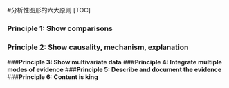
#分析性图形的六大原则
[TOC]
### __Principle 1: Show comparisons__
### __Principle 2: Show causality, mechanism, explanation__
###__Principle 3: Show multivariate data__
###__Principle 4: Integrate multiple modes of evidence__
###__Principle 5: Describe and document the evidence__
###__Principle 6: Content is king__


